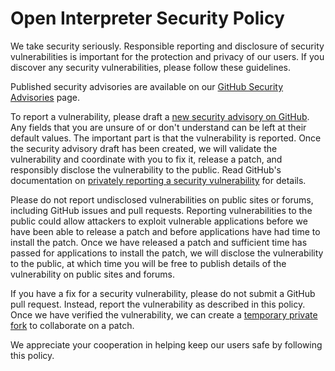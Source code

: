 # Open Interpreter Security Policy

We take security seriously. Responsible reporting and disclosure of security
vulnerabilities is important for the protection and privacy of our users. If you
discover any security vulnerabilities, please follow these guidelines.

Published security advisories are available on our [GitHub Security Advisories]
page.

To report a vulnerability, please draft a [new security advisory on GitHub]. Any
fields that you are unsure of or don't understand can be left at their default
values. The important part is that the vulnerability is reported. Once the
security advisory draft has been created, we will validate the vulnerability and
coordinate with you to fix it, release a patch, and responsibly disclose the
vulnerability to the public. Read GitHub's documentation on [privately reporting
a security vulnerability] for details.

Please do not report undisclosed vulnerabilities on public sites or forums,
including GitHub issues and pull requests. Reporting vulnerabilities to the
public could allow attackers to exploit vulnerable applications before we have
been able to release a patch and before applications have had time to install
the patch. Once we have released a patch and sufficient time has passed for
applications to install the patch, we will disclose the vulnerability to the
public, at which time you will be free to publish details of the vulnerability
on public sites and forums.

If you have a fix for a security vulnerability, please do not submit a GitHub
pull request. Instead, report the vulnerability as described in this policy.
Once we have verified the vulnerability, we can create a [temporary private
fork] to collaborate on a patch.

We appreciate your cooperation in helping keep our users safe by following this
policy.

[github security advisories]: https://github.com/OpenInterpreter/open-interpreter/security/advisories
[new security advisory on github]: https://github.com/OpenInterpreter/open-interpreter/security/advisories/new
[privately reporting a security vulnerability]: https://docs.github.com/en/code-security/security-advisories/guidance-on-reporting-and-writing/privately-reporting-a-security-vulnerability
[temporary private fork]: https://docs.github.com/en/code-security/security-advisories/repository-security-advisories/collaborating-in-a-temporary-private-fork-to-resolve-a-repository-security-vulnerability
